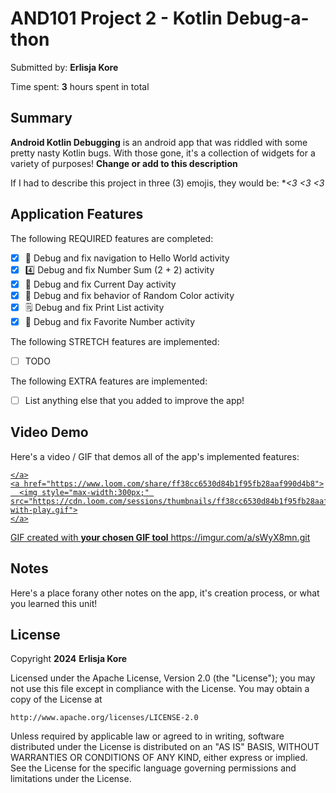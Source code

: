 <!-- (This is a comment) INSTRUCTIONS: Go through this page and fill out any **bolded** entries with their correct values.-->

# AND101 Project 2 - Kotlin Debug-a-thon

Submitted by: **Erlisja Kore**

Time spent: **3** hours spent in total

## Summary

**Android Kotlin Debugging** is an android app that was riddled with some pretty nasty Kotlin bugs.  With those gone, it's a collection of widgets for a variety of purposes!  **Change or add to this description**

If I had to describe this project in three (3) emojis, they would be: **<3 <3 <3*

## Application Features

<!-- (This is a comment) Please be sure to change the [ ] to [x] for any features you completed.  If a feature is not checked [x], you might miss the points for that item! -->

The following REQUIRED features are completed:

- [x] 👋 Debug and fix navigation to Hello World activity
- [x] 4️⃣ Debug and fix Number Sum (2 + 2) activity
- [x] 📅 Debug and fix Current Day activity 
- [x] 🌈 Debug and fix behavior of Random Color activity
- [x] 🗒️ Debug and fix Print List activity
- [x] 💯 Debug and fix Favorite Number activity

The following STRETCH features are implemented:

- [ ] TODO

The following EXTRA features are implemented:

- [ ] List anything else that you added to improve the app!

## Video Demo

Here's a video / GIF that demos all of the app's implemented features:


  <div>
    <a href="https://www.loom.com/share/ff38cc6530d84b1f95fb28aaf990d4b8">

    </a>
    <a href="https://www.loom.com/share/ff38cc6530d84b1f95fb28aaf990d4b8">
      <img style="max-width:300px;" src="https://cdn.loom.com/sessions/thumbnails/ff38cc6530d84b1f95fb28aaf990d4b8-with-play.gif">
    </a>
  </div>




GIF created with **your chosen GIF tool**
https://imgur.com/a/sWyX8mn.git


## Notes

Here's a place forany other notes on the app, it's creation process, or what you learned this unit!

## License

Copyright **2024** **Erlisja Kore**

Licensed under the Apache License, Version 2.0 (the "License");
you may not use this file except in compliance with the License.
You may obtain a copy of the License at

    http://www.apache.org/licenses/LICENSE-2.0

Unless required by applicable law or agreed to in writing, software
distributed under the License is distributed on an "AS IS" BASIS,
WITHOUT WARRANTIES OR CONDITIONS OF ANY KIND, either express or implied.
See the License for the specific language governing permissions and
limitations under the License.
